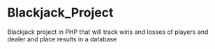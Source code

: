 # Blackjack_Project
Blackjack project in PHP that will track wins and losses of players and dealer and place results in a database
